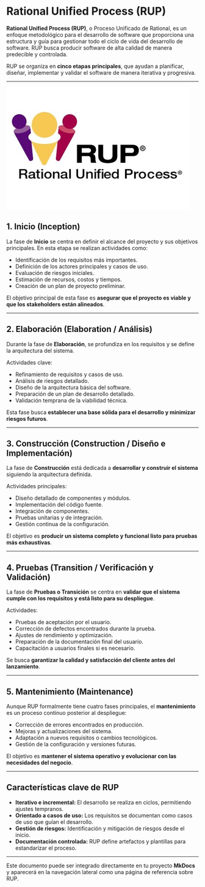 # Rational Unified Process (RUP)

**Rational Unified Process (RUP)**, o Proceso Unificado de Rational, es un enfoque metodológico para el desarrollo de software que proporciona una estructura y guía para gestionar todo el ciclo de vida del desarrollo de software. RUP busca producir software de alta calidad de manera predecible y controlada.

RUP se organiza en **cinco etapas principales**, que ayudan a planificar, diseñar, implementar y validar el software de manera iterativa y progresiva.

---

![Rup Logo](../assets/rup_logo.jpg)

## 1. Inicio (Inception)

La fase de **Inicio** se centra en definir el alcance del proyecto y sus objetivos principales.
En esta etapa se realizan actividades como:

- Identificación de los requisitos más importantes.
- Definición de los actores principales y casos de uso.
- Evaluación de riesgos iniciales.
- Estimación de recursos, costos y tiempos.
- Creación de un plan de proyecto preliminar.

El objetivo principal de esta fase es **asegurar que el proyecto es viable y que los stakeholders están alineados**.

---

## 2. Elaboración (Elaboration / Análisis)

Durante la fase de **Elaboración**, se profundiza en los requisitos y se define la arquitectura del sistema.

Actividades clave:

- Refinamiento de requisitos y casos de uso.
- Análisis de riesgos detallado.
- Diseño de la arquitectura básica del software.
- Preparación de un plan de desarrollo detallado.
- Validación temprana de la viabilidad técnica.

Esta fase busca **establecer una base sólida para el desarrollo y minimizar riesgos futuros**.

---

## 3. Construcción (Construction / Diseño e Implementación)

La fase de **Construcción** está dedicada a **desarrollar y construir el sistema** siguiendo la arquitectura definida.

Actividades principales:

- Diseño detallado de componentes y módulos.
- Implementación del código fuente.
- Integración de componentes.
- Pruebas unitarias y de integración.
- Gestión continua de la configuración.

El objetivo es **producir un sistema completo y funcional listo para pruebas más exhaustivas**.

---

## 4. Pruebas (Transition / Verificación y Validación)

La fase de **Pruebas o Transición** se centra en **validar que el sistema cumple con los requisitos y está listo para su despliegue**.

Actividades:

- Pruebas de aceptación por el usuario.
- Corrección de defectos encontrados durante la prueba.
- Ajustes de rendimiento y optimización.
- Preparación de la documentación final del usuario.
- Capacitación a usuarios finales si es necesario.

Se busca **garantizar la calidad y satisfacción del cliente antes del lanzamiento**.

---

## 5. Mantenimiento (Maintenance)

Aunque RUP formalmente tiene cuatro fases principales, el **mantenimiento** es un proceso continuo posterior al despliegue:

- Corrección de errores encontrados en producción.
- Mejoras y actualizaciones del sistema.
- Adaptación a nuevos requisitos o cambios tecnológicos.
- Gestión de la configuración y versiones futuras.

El objetivo es **mantener el sistema operativo y evolucionar con las necesidades del negocio**.

---

## Características clave de RUP

- **Iterativo e incremental:** El desarrollo se realiza en ciclos, permitiendo ajustes tempranos.
- **Orientado a casos de uso:** Los requisitos se documentan como casos de uso que guían el desarrollo.
- **Gestión de riesgos:** Identificación y mitigación de riesgos desde el inicio.
- **Documentación controlada:** RUP define artefactos y plantillas para estandarizar el proceso.

---

Este documento puede ser integrado directamente en tu proyecto **MkDocs** y aparecerá en la navegación lateral como una página de referencia sobre RUP.
